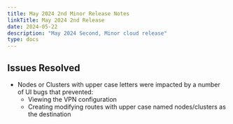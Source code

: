 ```yaml
---
title: May 2024 2nd Minor Release Notes
linkTitle: May 2024 2nd Release
date: 2024-05-22
description: "May 2024 Second, Minor cloud release"
type: docs
---
```

## Issues Resolved
- Nodes or Clusters with upper case letters were impacted by a number of UI bugs that prevented:
    - Viewing the VPN configuration
    - Creating modifying routes with upper case named nodes/clusters as the destination